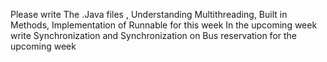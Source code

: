 Please write The .Java files , Understanding Multithreading, Built in Methods, Implementation of Runnable for this week
In the upcoming week write Synchronization and Synchronization on Bus reservation for the upcoming week
